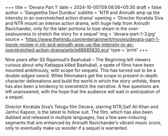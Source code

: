 +++
title = 'Devara Part 1'
date = 2024-10-05T09:08:56+05:30
draft = false
author = 'Sangeetha Devi Dundoo'
subtitle = 'NTR and Anirudh amp up the intensity in an overstretched action drama'
opening = 'Director Koratala Siva and NTR mount an intense action drama, with huge help from Anirudh Ravichander, only for the later portions to lose steam in the over-zealousness to stretch the story for a sequel'
img = 'devara-part-1-3.jpg'
source = 'https://www.thehindu.com/entertainment/movies/devara-part-1-movie-review-jr-ntr-and-anirudh-amp-up-the-intensity-in-an-overstretched-action-drama/article68685830.ece'
type = 'print'
+++

Nine years after SS Rajamouli’s Baahubali – The Beginning left viewers curious about why Kattappa killed Baahubali, a spate of films have been mounted ambitiously, with scope for sequels. This has turned out to be a double-edged sword. While filmmakers get the scope to present in-depth character delineations and build the world in which the story unfolds, there has also been a tendency to overstretch the narrative. A few questions are left unanswered, with the hope that the audience will wait in anticipation of a sequel.

Director Koratala Siva’s Telugu film Devara, starring NTR,Saif Ali Khan and Janhvi Kapoor, is the latest to follow suit. The film, which has also been dubbed and released in multiple languages, has a few awe-inducing segments that are enhanced by Anirudh Ravichander’s vibrant music score, only to eventually make us wonder if a sequel is warranted.
